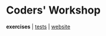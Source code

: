 # Coders' Workshop

**exercises** | [tests](../../../../../../test/scala/com/martinbrosenberg/exercises/codersworkshop) | [website](https://github.com/andy-young/Coders-Workshop)
